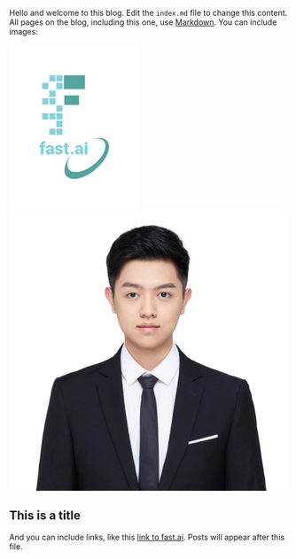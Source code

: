 Hello and welcome to this blog. Edit the `index.md` file to change this content. All pages on the blog, including this one, use [Markdown](https://guides.github.com/features/mastering-markdown/). You can include images:

![Image of fast.ai logo](images/logo.png)
![Image of Xiangrui](images/微信图片_20221027212252.jpg)

## This is a title

And you can include links, like this [link to fast.ai](https://www.fast.ai). Posts will appear after this file. 
